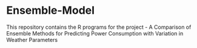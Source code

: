 # Ensemble-Model
This repository contains the R programs for the project - A Comparison of Ensemble Methods for Predicting Power Consumption with Variation in Weather Parameters
